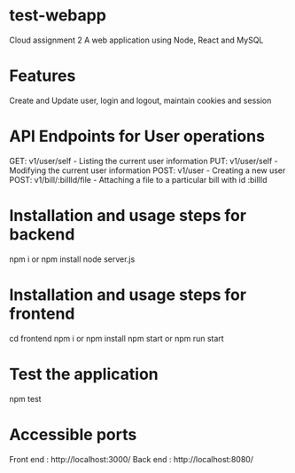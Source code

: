 # test-webapp
Cloud assignment 2
A web application using Node, React and MySQL

# Features
Create and Update user, login and logout, maintain cookies and session 

# API Endpoints for User operations
GET: v1/user/self - Listing the current user information
PUT: v1/user/self - Modifying the current user information
POST: v1/user - Creating a new user
POST: v1/bill/:billId/file - Attaching a file to a particular bill with id :billId

# Installation and usage steps for backend
npm i or npm install
node server.js

# Installation and usage steps for frontend
cd frontend
npm i or npm install
npm start or npm run start

# Test the application
npm test

# Accessible ports
Front end : http://localhost:3000/
Back end : http://localhost:8080/